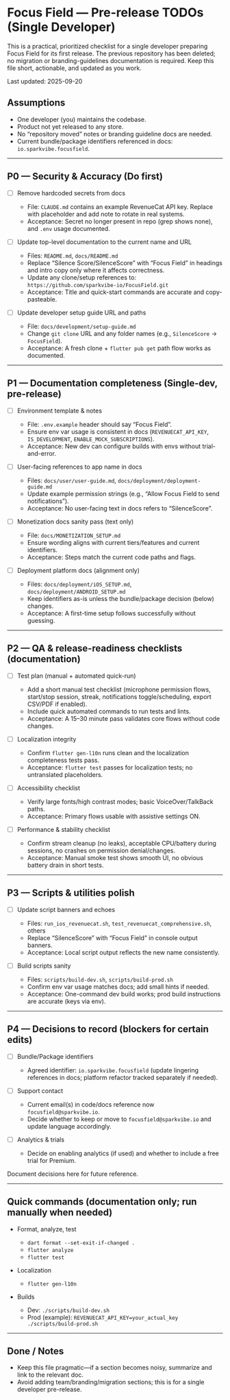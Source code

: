 # Focus Field — Pre-release TODOs (Single Developer)

This is a practical, prioritized checklist for a single developer preparing Focus Field for its first release. The previous repository has been deleted; no migration or branding-guidelines documentation is required. Keep this file short, actionable, and updated as you work.

Last updated: 2025-09-20

## Assumptions
- One developer (you) maintains the codebase.
- Product not yet released to any store.
- No “repository moved” notes or branding guideline docs are needed.
- Current bundle/package identifiers referenced in docs: `io.sparkvibe.focusfield`.

---

## P0 — Security & Accuracy (Do first)

- [ ] Remove hardcoded secrets from docs
  - File: `CLAUDE.md` contains an example RevenueCat API key. Replace with placeholder and add note to rotate in real systems.
  - Acceptance: Secret no longer present in repo (grep shows none), and `.env` usage documented.

- [ ] Update top-level documentation to the current name and URL
  - Files: `README.md`, `docs/README.md`
  - Replace “Silence Score/SilenceScore” with “Focus Field” in headings and intro copy only where it affects correctness.
  - Update any clone/setup references to: `https://github.com/sparkvibe-io/FocusField.git`
  - Acceptance: Title and quick-start commands are accurate and copy-pasteable.

- [ ] Update developer setup guide URL and paths
  - File: `docs/development/setup-guide.md`
  - Change `git clone` URL and any folder names (e.g., `SilenceScore` → `FocusField`).
  - Acceptance: A fresh clone + `flutter pub get` path flow works as documented.

---

## P1 — Documentation completeness (Single-dev, pre-release)

- [ ] Environment template & notes
  - File: `.env.example` header should say “Focus Field”.
  - Ensure env var usage is consistent in docs (`REVENUECAT_API_KEY`, `IS_DEVELOPMENT`, `ENABLE_MOCK_SUBSCRIPTIONS`).
  - Acceptance: New dev can configure builds with envs without trial-and-error.

- [ ] User-facing references to app name in docs
  - Files: `docs/user/user-guide.md`, `docs/deployment/deployment-guide.md`
  - Update example permission strings (e.g., “Allow Focus Field to send notifications”).
  - Acceptance: No user-facing text in docs refers to “SilenceScore”.

- [ ] Monetization docs sanity pass (text only)
  - File: `docs/MONETIZATION_SETUP.md`
  - Ensure wording aligns with current tiers/features and current identifiers.
  - Acceptance: Steps match the current code paths and flags.

- [ ] Deployment platform docs (alignment only)
  - Files: `docs/deployment/iOS_SETUP.md`, `docs/deployment/ANDROID_SETUP.md`
  - Keep identifiers as-is unless the bundle/package decision (below) changes.
  - Acceptance: A first-time setup follows successfully without guessing.

---

## P2 — QA & release-readiness checklists (documentation)

- [ ] Test plan (manual + automated quick-run)
  - Add a short manual test checklist (microphone permission flows, start/stop session, streak, notifications toggle/scheduling, export CSV/PDF if enabled).
  - Include quick automated commands to run tests and lints.
  - Acceptance: A 15–30 minute pass validates core flows without code changes.

- [ ] Localization integrity
  - Confirm `flutter gen-l10n` runs clean and the localization completeness tests pass.
  - Acceptance: `flutter test` passes for localization tests; no untranslated placeholders.

- [ ] Accessibility checklist
  - Verify large fonts/high contrast modes; basic VoiceOver/TalkBack paths.
  - Acceptance: Primary flows usable with assistive settings ON.

- [ ] Performance & stability checklist
  - Confirm stream cleanup (no leaks), acceptable CPU/battery during sessions, no crashes on permission denial/changes.
  - Acceptance: Manual smoke test shows smooth UI, no obvious battery drain in short tests.

---

## P3 — Scripts & utilities polish

- [ ] Update script banners and echoes
  - Files: `run_ios_revenuecat.sh`, `test_revenuecat_comprehensive.sh`, others
  - Replace “SilenceScore” with “Focus Field” in console output banners.
  - Acceptance: Local script output reflects the new name consistently.

- [ ] Build scripts sanity
  - Files: `scripts/build-dev.sh`, `scripts/build-prod.sh`
  - Confirm env var usage matches docs; add small hints if needed.
  - Acceptance: One-command dev build works; prod build instructions are accurate (keys via env).

---

## P4 — Decisions to record (blockers for certain edits)

- [ ] Bundle/Package identifiers
  - Agreed identifier: `io.sparkvibe.focusfield` (update lingering references in docs; platform refactor tracked separately if needed).

- [ ] Support contact
  - Current email(s) in code/docs reference now `focusfield@sparkvibe.io`.
  - Decide whether to keep or move to `focusfield@sparkvibe.io` and update language accordingly.

- [ ] Analytics & trials
  - Decide on enabling analytics (if used) and whether to include a free trial for Premium.

Document decisions here for future reference.

---

## Quick commands (documentation only; run manually when needed)

- Format, analyze, test
  - `dart format --set-exit-if-changed .`
  - `flutter analyze`
  - `flutter test`

- Localization
  - `flutter gen-l10n`

- Builds
  - Dev: `./scripts/build-dev.sh`
  - Prod (example): `REVENUECAT_API_KEY=your_actual_key ./scripts/build-prod.sh`

---

## Done / Notes
- Keep this file pragmatic—if a section becomes noisy, summarize and link to the relevant doc.
- Avoid adding team/branding/migration sections; this is for a single developer pre-release.

